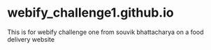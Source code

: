 # webify_challenge1.github.io
This is for webify challenge one from souvik bhattacharya on a food delivery website
